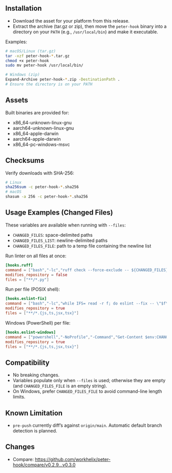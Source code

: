 ## Installation
- Download the asset for your platform from this release.
- Extract the archive (tar.gz or zip), then move the `peter-hook` binary into a directory on your `PATH` (e.g., `/usr/local/bin`) and make it executable.

Examples:
```bash
# macOS/Linux (tar.gz)
tar -xzf peter-hook-*.tar.gz
chmod +x peter-hook
sudo mv peter-hook /usr/local/bin/

# Windows (zip)
Expand-Archive peter-hook-*.zip -DestinationPath .
# Ensure the directory is on your PATH
```

## Assets
Built binaries are provided for:
- x86_64-unknown-linux-gnu
- aarch64-unknown-linux-gnu
- x86_64-apple-darwin
- aarch64-apple-darwin
- x86_64-pc-windows-msvc

## Checksums
Verify downloads with SHA-256:
```bash
# Linux
sha256sum -c peter-hook-*.sha256
# macOS
shasum -a 256 -c peter-hook-*.sha256
```

## Usage Examples (Changed Files)
These variables are available when running with `--files`:
- `CHANGED_FILES`: space-delimited paths
- `CHANGED_FILES_LIST`: newline-delimited paths
- `CHANGED_FILES_FILE`: path to a temp file containing the newline list

Run linter on all files at once:
```toml
[hooks.ruff]
command = ["bash","-lc","ruff check --force-exclude -- ${CHANGED_FILES}"]
modifies_repository = false
files = ["**/*.py"]
```

Run per file (POSIX shell):
```toml
[hooks.eslint-fix]
command = ["bash","-lc","while IFS= read -r f; do eslint --fix -- \"$f\"; done < \"$CHANGED_FILES_FILE\""]
modifies_repository = true
files = ["**/*.{js,ts,jsx,tsx}"]
```

Windows (PowerShell) per file:
```toml
[hooks.eslint-windows]
command = ["powershell","-NoProfile","-Command","Get-Content $env:CHANGED_FILES_FILE | ForEach-Object { eslint --fix -- $_ }"]
modifies_repository = true
files = ["**/*.{js,ts,jsx,tsx}"]
```

## Compatibility
- No breaking changes.
- Variables populate only when `--files` is used; otherwise they are empty (and `CHANGED_FILES_FILE` is an empty string).
- On Windows, prefer `CHANGED_FILES_FILE` to avoid command-line length limits.

## Known Limitation
- `pre-push` currently diff’s against `origin/main`. Automatic default branch detection is planned.

## Changes
- Compare: https://github.com/workhelix/peter-hook/compare/v0.2.9...v0.3.0
